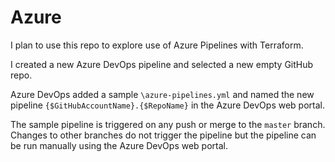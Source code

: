 # Azure
I plan to use this repo to explore use of Azure Pipelines with Terraform.

I created a new Azure DevOps pipeline and selected a new empty GitHub repo. 

Azure DevOps added a sample `\azure-pipelines.yml` and named the new pipeline `{$GitHubAccountName}.{$RepoName}` in the Azure DevOps web portal.

The sample pipeline is triggered on any push or merge to the `master` branch. Changes to other branches do not trigger the pipeline but the pipeline can be run manually using the Azure DevOps web portal.